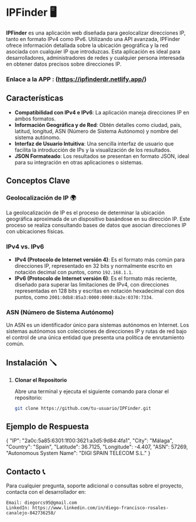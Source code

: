 # IPFinder 🖥️

**IPFinder** es una aplicación web diseñada para geolocalizar direcciones IP, tanto en formato IPv4 como IPv6. Utilizando una API avanzada, IPFinder ofrece información detallada sobre la ubicación geográfica y la red asociada con cualquier IP que introduzcas. Esta aplicación es ideal para desarrolladores, administradores de redes y cualquier persona interesada en obtener datos precisos sobre direcciones IP.

### Enlace a la APP : (https://ipfinderdr.netlify.app/)

## Características

- **Compatibilidad con IPv4 e IPv6**: La aplicación maneja direcciones IP en ambos formatos.
- **Información Geográfica y de Red**: Obtén detalles como ciudad, país, latitud, longitud, ASN (Número de Sistema Autónomo) y nombre del sistema autónomo.
- **Interfaz de Usuario Intuitiva**: Una sencilla interfaz de usuario que facilita la introducción de IPs y la visualización de los resultados.
- **JSON Formateado**: Los resultados se presentan en formato JSON, ideal para su integración en otras aplicaciones o sistemas.

## Conceptos Clave

### Geolocalización de IP 🌍

La geolocalización de IP es el proceso de determinar la ubicación geográfica aproximada de un dispositivo basándose en su dirección IP. Este proceso se realiza consultando bases de datos que asocian direcciones IP con ubicaciones físicas.

### IPv4 vs. IPv6

- **IPv4 (Protocolo de Internet versión 4)**: Es el formato más común para direcciones IP, representado en 32 bits y normalmente escrito en notación decimal con puntos, como `192.168.1.1`.
- **IPv6 (Protocolo de Internet versión 6)**: Es el formato más reciente, diseñado para superar las limitaciones de IPv4, con direcciones representadas en 128 bits y escritas en notación hexadecimal con dos puntos, como `2001:0db8:85a3:0000:0000:8a2e:0370:7334`.

### ASN (Número de Sistema Autónomo)

Un ASN es un identificador único para sistemas autónomos en Internet. Los sistemas autónomos son colecciones de direcciones IP y rutas de red bajo el control de una única entidad que presenta una política de enrutamiento común.

## Instalación 🪛

1. **Clonar el Repositorio**

   Abre una terminal y ejecuta el siguiente comando para clonar el repositorio:

   ```bash
   git clone https://github.com/tu-usuario/IPFinder.git

## Ejemplo de Respuesta

{
  "IP": "2a0c:5a85:6301:1f00:3621:a3d5:9d84:4fa1",
  "City": "Málaga",
  "Country": "Spain",
  "Latitude": 36.7125,
  "Longitude": -4.407,
  "ASN": 57269,
  "Autonomous System Name": "DIGI SPAIN TELECOM S.L."
}

## Contacto 📞

Para cualquier pregunta, soporte adicional o consultas sobre el proyecto, contacta con el desarrollador en:

    Email: diegorcs95@gmail.com
    LinkedIn: https://www.linkedin.com/in/diego-francisco-rosales-canalejo-842736258/


